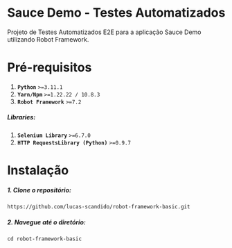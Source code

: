 # Sauce Demo - Testes Automatizados
Projeto de Testes Automatizados E2E para a aplicação Sauce Demo utilizando Robot Framework.

# Pré-requisitos
1. **`Python`** `>=3.11.1`
2. **`Yarn/Npm`** `>=1.22.22 / 10.8.3`
3. **`Robot Framework`** `>=7.2`

##### Libraries:
1. **`Selenium Library`** `>=6.7.0`
2. **`HTTP RequestsLibrary (Python)`** `>=0.9.7`

# Instalação
##### 1. Clone o repositório:

```
https://github.com/lucas-scandido/robot-framework-basic.git
```

##### 2. Navegue até o diretório:

```
cd robot-framework-basic
```